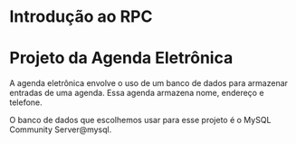 Introdução ao RPC
=================

Projeto da Agenda Eletrônica
============================

A agenda eletrônica envolve o uso de um banco de dados para armazenar
entradas de uma agenda. Essa agenda armazena nome, endereço e telefone.

O banco de dados que escolhemos usar para esse projeto é o MySQL
Community Server@mysql.
